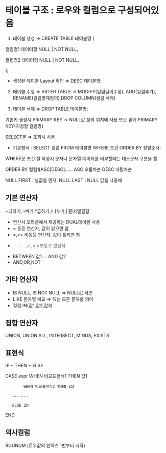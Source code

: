 # 테이블 구조 : 로우와 컬럼으로 구성되어있음

1. 테이블 생성 ⇒ CREATE TABLE 테이블명 ( 

컬럼명1 데이터형 NULL | NOT NULL,

컬럼명2 데이터형 NULL | NOT NULL,

);

- 생성된 테이블 Layout 확인 ⇒ DESC 테이블명;

2. 테이블 수정 ⇒ ARTER TABLE ⇒ MODIFY(컬럼길이수정), ADD(컬럼추가), RENAME(컬럼명재정의),DROP COLUMN(컬럼 삭제)

3. 테이블 삭제 ⇒ DROP TABLE 테이블명;

기본키 생성시 PRIMARY KEY ⇒ NULL값 정의 위치에 사용 또는 밑에 PRIMARY KEY(지정할 컬럼명)

SELECT문 ⇒ 조회시 사용 

- 기본형식 : SELECT 컬럼 FROM 테이블명 WHERE 조건 ORDER BY 정렬순서;

WHERE문 조건 절 작성시 문자나 문자열 데이터를 비교할때는 대소문자 구분을 함

ORDER BY 컬럼1[ASC|DESC]...... ASC 오름차순 DESC 내림차순

NULL FIRST : 널값을 먼저, NULL LAST : NULL 값을 나중에

## 기본 연산자

+더하기, -빼기,*곱하기,/나누기,||문자열결합

- 연산시 오라클에서 제공하는 DUAL테이블 사용
- = 동등 연산자, 값이 같으면 참
- ≠,<> 비동등 연산자, 값이 틀리면 참
- >,< ,≥,≤부등호 연산자
- BETWEEN 값1 ... AND 값2
- AND,OR,NOT

## 기타 연산자

- IS NULL, IS NOT NULL ⇒ NULL값 확인
- LIKE 문자열 비교 ⇒ %는 모든 문자를 의미
- 컬럼 IN(값1,값2,값3)

## 집합 연산자

UNION, UNION ALL, INTERSECT, MINUS, EXISTS

## 표현식

IF ~ THEN ~ ELSE

CASE expr WHEN 비교표현식1 THEN 값1

            WHEN 비교표현식2 THEN 값2

       .......

       ELSE 값n

END

## 의사컬럼

ROUNUM (로우값의 인덱스 1번부터 시작)
